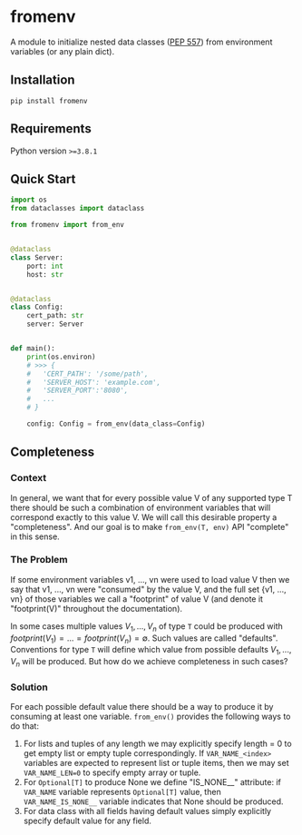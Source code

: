 # fromenv

A module to initialize nested data classes ([PEP 557](https://peps.python.org/pep-0557/))
from environment variables (or any plain dict).

## Installation

```shell
pip install fromenv
```

## Requirements

Python version `>=3.8.1`

## Quick Start

```python
import os
from dataclasses import dataclass

from fromenv import from_env


@dataclass
class Server:
    port: int
    host: str


@dataclass
class Config:
    cert_path: str
    server: Server


def main():
    print(os.environ)
    # >>> {
    #   'CERT_PATH': '/some/path', 
    #   'SERVER_HOST': 'example.com', 
    #   'SERVER_PORT':'8080',
    #   ...
    # }

    config: Config = from_env(data_class=Config)
```

## Completeness

### Context

In general, we want that for every possible value V of any supported type T
there should be such a combination of environment variables that will correspond
exactly to this value V. We will call this desirable property a "completeness".
And our goal is to make `from_env(T, env)` API "complete" in this sense.

### The Problem

If some environment variables v1, ..., vn were used to load value V
then we say that v1, ..., vn were "consumed" by the value V, and the
full set {v1, ..., vn} of those variables we call a "footprint" of
value V (and denote it "footprint(V)" throughout the documentation).

In some cases multiple values $V_1, ..., V_n$ of type `T` could be produced
with $footprint(V_1) = ... = footprint(V_n) = \emptyset$. Such values
are called "defaults". Conventions for type `T` will define which value
from possible defaults $V_1, ..., V_n$ will be produced.
But how do we achieve completeness in such cases?

### Solution

For each possible default value there should be a way to produce
it by consuming at least one variable. `from_env()` provides the
following ways to do that: 

1. For lists and tuples of any length we may explicitly specify
   length = 0 to get empty list or empty tuple correspondingly.
   If `VAR_NAME_<index>` variables are expected to represent
   list or tuple items, then we may set `VAR_NAME_LEN=0` to
   specify empty array or tuple.
2. For `Optional[T]` to produce None we define "IS_NONE__" attribute:
   if `VAR_NAME` variable represents `Optional[T]` value, then
   `VAR_NAME_IS_NONE__` variable indicates that None should be produced.
3. For data class with all fields having default values simply explicitly
   specify default value for any field.